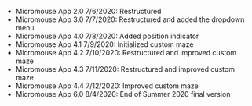 - Micromouse App 2.0 7/6/2020: Restructured
- Micromouse App 3.0 7/7/2020: Restructured and added the dropdown menu
- Micromouse App 4.0 7/8/2020: Added position indicator
- Micromouse App 4.1 7/9/2020: Initialized custom maze
- Micromouse App 4.2 7/10/2020: Restructured and improved custom maze
- Micromouse App 4.3 7/11/2020: Restructured and improved custom maze
- Micromouse App 4.4 7/12/2020: Improved custom maze
- Micromouse App 6.0 8/4/2020: End of Summer 2020 final version

